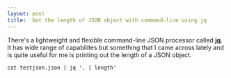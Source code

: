 ```yaml
---
layout: post
title: 	Get the length of JSON object with command-line using jq
---
```


There's a lightweight and flexible command-line JSON processor called **[jq](https://stedolan.github.io/jq/)**. It has wide range of capabilites but something that I came across lately and is quite useful for me is printing out the length of a JSON object.

```
cat testjson.json | jq '. | length'

```


